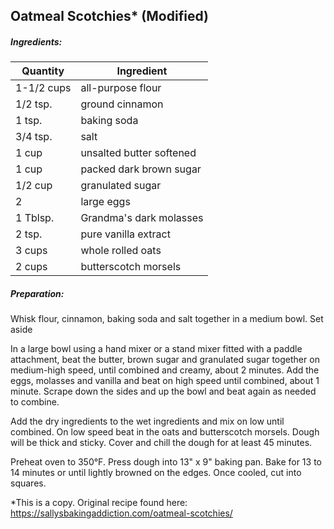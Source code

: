 
## Oatmeal Scotchies* (Modified)

##### Ingredients:

| Quantity   | Ingredient               |
|------------|--------------------------|
| 1-1/2 cups | all-purpose flour        |
| 1/2 tsp.   | ground cinnamon          |
| 1 tsp.     | baking soda              |
| 3/4 tsp.   | salt                     |
| 1 cup      | unsalted butter softened |
| 1 cup      | packed dark brown sugar  |
| 1/2 cup    | granulated sugar         |
| 2          | large eggs               |
| 1 Tblsp.   | Grandma's dark molasses  |
| 2 tsp.     | pure vanilla extract     |
| 3 cups     | whole rolled oats        |
| 2 cups     | butterscotch morsels     |

##### Preparation:
Whisk flour, cinnamon, baking soda and salt together in a medium bowl.  Set aside

In a large bowl using a hand mixer or a stand mixer fitted with a paddle attachment, beat
the butter, brown sugar and granulated sugar together on medium-high speed, until
combined and creamy, about 2 minutes.  Add the eggs, molasses and vanilla and beat on high speed
until combined, about 1 minute.  Scrape down the sides and up the bowl and beat again as needed to combine.

Add the dry ingredients to the wet ingredients and mix on low until combined.  On low speed beat in the
oats and butterscotch morsels.  Dough will be thick and sticky.  Cover and chill the dough for at least
45 minutes. 

Preheat oven to 350&deg;F.  Press dough into 13" x 9" baking pan.  Bake for 13 to 14 minutes or until
lightly browned on the edges.  Once cooled, cut into squares. 

*This is a copy. Original recipe found here:  https://sallysbakingaddiction.com/oatmeal-scotchies/